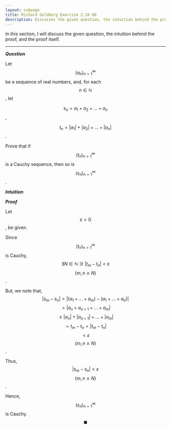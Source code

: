 ```yaml
---
layout: subpage
title: Richard Goldberg Exercise 2.10 Q6
description: Discusses the given question, the intuition behind the proof, and the proof itself
---
```


In this section, I will discuss the given question, the intuition behind the proof, and the
proof itself.

---

_**Question**_

Let $$(a_n)_{n=1}^{\infty}$$ be a sequence of real numbers, and, for each $$n \in \mathbb{N}$$, let

$$s_n = a_1 + a_2 + ... + a_n$$,

$$t_n = \lvert a_1 \rvert + \lvert a_2 \rvert + ... + \lvert a_n \rvert$$.

Prove that if $$(t_n)_{n=1}^{\infty}$$ is a Cauchy sequence, then so is $$(s_n)_{n=1}^{\infty}$$.

_**Intuition**_

_**Proof**_

Let $$\varepsilon > 0$$, be given.

Since $$(t_n)_{n=1}^{\infty}$$ is Cauchy, $$\exists N \in \mathbb{N} \ni \lvert t_m - t_n \rvert < \varepsilon$$
$$(m,n \geqslant N)$$.

But, we note that, $$\lvert s_m - s_n \rvert = \lvert (a_1 + ... + a_m) - (a_1 + ... + a_n) \rvert$$
$$ = \lvert a_n + a_{n + 1} +  ... + a_m \rvert$$
$$ \leqslant \lvert a_n \rvert + \lvert a_{n + 1} \rvert + ... + \lvert a_m \rvert$$
$$ = t_m - t_n = \lvert t_m - t_n \rvert$$ $$ < \varepsilon$$ $$(m, n \geqslant N)$$.

Thus, $$\lvert s_m - s_n \rvert < \varepsilon$$
$$(m, n \geqslant N)$$.

Hence, $$(s_n)_{n=1}^{\infty}$$ is Cauchy. $$\blacksquare$$
